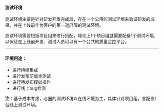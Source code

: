 #### 测试环境

测试环境主要是针对研发开发完成后，存在一个公用的测试环境来验证研发的成果，并在上线前作为客户的第一道屏障的测试环境。

测试环境需要根据项目组来进行搭配，理论上1个项目组就需要配备1个测试环境，以保证在上线前开发、测试人员可以有一个公共的质量监控平台。

---

#### 环境用途：
* 进行持续集成
* 进行发布前版本测试
* 进行待发布模拟操作
* 进行线上bug检测


**注**：基于成本考虑，必圈的测试环境以在线环境为主，具体针对项目组，各配置1台线上测试环境。